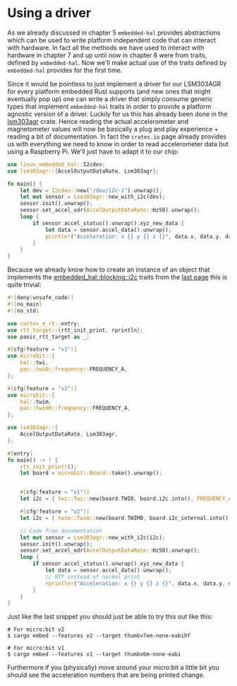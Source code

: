 # Using a driver

As we already discussed in chapter 5 `embedded-hal` provides abstractions
which can be used to write platform independent code that can interact with
hardware. In fact all the methods we have used to interact with hardware
in chapter 7 and up until now in chapter 8 were from traits, defined by `embedded-hal`.
Now we'll make actual use of the traits defined by `embedded-hal` provides for the first time.

Since it would be pointless to just implement a driver for our LSM303AGR for every platform
embedded Rust supports (and new ones that might eventually pop up) one can write a driver
that simply consume generic types that implement `embedded-hal` traits in order to provide
a platform agnostic version of a driver. Luckily for us this has already been done in the
[lsm303agr] crate. Hence reading the actual accelerometer and magnetometer values will now
be basically a plug and play experience + reading a bit of documentation. In fact the `crates.io`
page already provides us with everything we need to know in order to read accelerometer data but using a Raspberry Pi. We'll
just have to adapt it to our chip:

[lsm303agr]: https://crates.io/crates/lsm303agr

```rust
use linux_embedded_hal::I2cdev;
use lsm303agr::{AccelOutputDataRate, Lsm303agr};

fn main() {
    let dev = I2cdev::new("/dev/i2c-1").unwrap();
    let mut sensor = Lsm303agr::new_with_i2c(dev);
    sensor.init().unwrap();
    sensor.set_accel_odr(AccelOutputDataRate::Hz50).unwrap();
    loop {
        if sensor.accel_status().unwrap().xyz_new_data {
            let data = sensor.accel_data().unwrap();
            println!("Acceleration: x {} y {} z {}", data.x, data.y, data.z);
        }
    }
}
```

Because we already know how to create an instance of an object that implements
the [embedded_hal::blocking::i2c] traits from the [last page](read-a-single-register.md) this is quite trivial:

[embedded_hal::blocking::i2c]: https://docs.rs/embedded-hal/0.2.6/embedded_hal/blocking/i2c/index.html

```rust
#![deny(unsafe_code)]
#![no_main]
#![no_std]

use cortex_m_rt::entry;
use rtt_target::{rtt_init_print, rprintln};
use panic_rtt_target as _;

#[cfg(feature = "v1")]
use microbit::{
    hal::twi,
    pac::twi0::frequency::FREQUENCY_A,
};

#[cfg(feature = "v2")]
use microbit::{
    hal::twim,
    pac::twim0::frequency::FREQUENCY_A,
};

use lsm303agr::{
    AccelOutputDataRate, Lsm303agr,
};

#[entry]
fn main() -> ! {
    rtt_init_print!();
    let board = microbit::Board::take().unwrap();


    #[cfg(feature = "v1")]
    let i2c = { twi::Twi::new(board.TWI0, board.i2c.into(), FREQUENCY_A::K100) };

    #[cfg(feature = "v2")]
    let i2c = { twim::Twim::new(board.TWIM0, board.i2c_internal.into(), FREQUENCY_A::K100) };

    // Code from documentation
    let mut sensor = Lsm303agr::new_with_i2c(i2c);
    sensor.init().unwrap();
    sensor.set_accel_odr(AccelOutputDataRate::Hz50).unwrap();
    loop {
        if sensor.accel_status().unwrap().xyz_new_data {
            let data = sensor.accel_data().unwrap();
            // RTT instead of normal print
            rprintln!("Acceleration: x {} y {} z {}", data.x, data.y, data.z);
        }
    }
}
```

Just like the last snippet you should just be able to try this out like this:
```console
# For micro:bit v2
$ cargo embed --features v2 --target thumbv7em-none-eabihf

# For micro:bit v1
$ cargo embed --features v1 --target thumbv6m-none-eabi
```

Furthermore if you (physically) move around your micro:bit a little bit you should see the
acceleration numbers that are being printed change.
